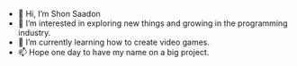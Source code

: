 - 👋 Hi, I’m Shon Saadon
- 👀 I’m interested in exploring new things and growing in the programming industry.
- 🌱 I’m currently learning how to create video games.
- 📫 Hope one day to have my name on a big project.

<!---
Ss12Dark/Ss12Dark is a ✨ special ✨ repository because its `README.md` (this file) appears on your GitHub profile.
You can click the Preview link to take a look at your changes.
--->
